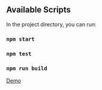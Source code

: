 ## Available Scripts

In the project directory, you can run:

### `npm start`

### `npm test`

### `npm run build`

[Demo](https://gweather.netlify.app/)
